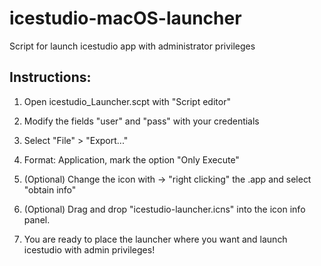 # icestudio-macOS-launcher
Script for launch icestudio app with administrator privileges

Instructions:
-------------

1. Open icestudio_Launcher.scpt with "Script editor"
2. Modify the fields "user" and "pass" with your credentials
3. Select "File" > "Export..."
4. Format: Application, mark the option "Only Execute"

5. (Optional) Change the icon with -> "right clicking" the .app and select "obtain info"
6. (Optional) Drag and drop "icestudio-launcher.icns" into the icon info panel.

7. You are ready to place the launcher where you want and launch icestudio with admin privileges!
